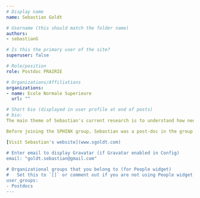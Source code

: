 ```yaml
---
# Display name
name: Sebastian Goldt

# Username (this should match the folder name)
authors:
- sebastianG

# Is this the primary user of the site?
superuser: false

# Role/position
role: Postdoc PRAIRIE

# Organizations/Affiliations
organizations:
- name: Ecole Normale Superieure
  url: ""

# Short bio (displayed in user profile at end of posts)
# bio: 
The main theme of Sebastian's current research is to understand how neural networks manage to perform well, even in regimes where classical learning theory would predict them to fail. Being a theoretical physicist by training, he uses concepts and tools from statistical physics to build models for the key drivers of generalisation of neural networks and analyses their interplay.

Before joining the SPHINX group, Sebastian was a post-doc in the group of Lenka Zdeborová at IPhT in Paris. He studied physics at the University of Cambridge and received his PhD from the University of Stuttgart, where he worked on the stochastic thermodynamics of learning under the supervision of Udo Seifert.

[Visit Sebastian's website](www.sgoldt.com)

# Enter email to display Gravatar (if Gravatar enabled in Config)
email: "goldt.sebastian@gmail.com"
  
# Organizational groups that you belong to (for People widget)
#   Set this to `[]` or comment out if you are not using People widget.  
user_groups:
- Postdocs
---
```

